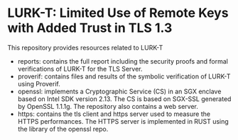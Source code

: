 # LURK-T: Limited Use of Remote Keys with Added Trust in TLS 1.3

This repository provides resources related to LURK-T

* reports: contains the full report including the security proofs and formal verifications of LURK-T for the TLS Server. 
* proverif: contains files and results of the symbolic verification of LURK-T using Proverif.
* openssl: implements a Cryptographic Service (CS) in an SGX enclave based on Intel SDK version 2.13. The CS is based on SGX-SSL generated by OpenSSL 1.1.1g. The repository also contains a web server.
* https: contains the tls client and https server used to measure the HTTPS performances. The HTTPS server is implemented in RUST using the library of the openssl repo.  

<!--
**lurk-t/lurk-t** is a ✨ _special_ ✨ repository because its `README.md` (this file) appears on your GitHub profile.

Here are some ideas to get you started:

- 🔭 I’m currently working on ...
- 🌱 I’m currently learning ...
- 👯 I’m looking to collaborate on ...
- 🤔 I’m looking for help with ...
- 💬 Ask me about ...
- 📫 How to reach me: ...
- 😄 Pronouns: ...
- ⚡ Fun fact: ...
-->
